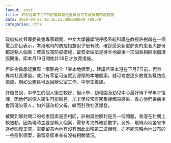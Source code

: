 ```yaml
---
layout: post
title: 許樹昌稱下月7日前無異常社區爆發可考慮放寬防疫措施
date: 2020-04-25 10:16:12.000000000 +08:00
categories: rthk
---
```


政府抗疫督導委員會專家顧問、中文大學醫學院呼吸系統科講座教授許樹昌在一個電台節目表示，本港現時的防疫措施似乎很有效，確診感染新型肺炎的患者大部份都是輸入個案；若需放寬防疫措施，最安全做法是待本地最後一宗個案相隔兩個潛服期後，即本月19日開始計28日才放寬措施。

但許樹昌承認實際上很難完全「零本地個案」，建議若果本港在下月7日前，再無異常社區爆發，或只有零星可追蹤到源頭的本地個案，就可考慮逐步放寬各樣防疫措施，例如公務員可返回辦公室工作、中學生復課。

許樹昌說，中學生的個人衞生較好，但小學、幼稚園及幼兒中心最好待下學年才復課，因他們的個人衞生可能較差，加上學校常有密集接觸易感染，擔心他們染病後會再傳染家人，如外傭和祖父母，繼而引致社區爆發。

被問到解封關口的考慮因素是否相同，許樹昌說解封是另一個問題，香港在封關上較被動，因為現時主要是輸入個案，需參考海外確診數字。另外，現時內地各省市逐步回復正常，需要留意內地有沒有因此出現第二波爆發，亦不能忽略內地公布的一些隱形個案，需留意廣東省有沒有相關情況。
